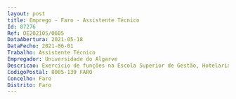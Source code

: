 ```yaml
--- 
layout: post
title: Emprego - Faro - Assistente Técnico
Id: 87276
Ref: OE202105/0605
DataAbertura: 2021-05-18
DataFecho: 2021-06-01
Trabalho: Assistente Técnico
Empregador: Universidade do Algarve
Descricao: Exercício de funções na Escola Superior de Gestão, Hotelaria e Turismo da Universidade do Algarve – Pólo de Portimão, inerentes à categoria de assistente técnico, tal como descritas no Anexo à LTFP, nomeadamente  	Atendimento ao público, presencial, eletrónico e telefónico (informações sobre cursos e outros assuntos)  	Atendimento e apoio aos docentes e alunos em várias áreas relacionadas com o funcionamento dos cursos aulas, designadamente, reprodução e impressão de documentos  	Carregamento dos cartões de aluno no sistema informático e na fotocopiadora  	Receção e registo no programa financeiro das receitas diárias (fotocópias, impressões, folhas de teste)  	Marcação e gestão das salas para atividades não previstas nos horários letivos, na plataforma do SIGES e elaboração dos mapas de ocupação das salas, com base nos horários, em cada ano letivo   	Apoio às salas de aulas e respetivos equipamentos  	Controle e gestão do material afeto à receção  	Elaboração de avisos relacionados com as aulas cursos e outros assuntos   	Organização, gestão e afixação de toda a informação nos placares e vitrines existentes no Pólo  	Colocação de documentação nos cacifos dos professores e controle do levantamento da mesma  organização dos cacifos em cada semestre ano letivo. 	Registo de correio externo e interno  receção, tratamento e encaminhamento do correio externo  	Arquivo geral  	Apoio à Coordenação Administrativa e à Biblioteca.
CodigoPostal: 8005-139 FARO
Concelho: Faro
Distrito: Faro
--- 
```

